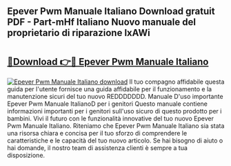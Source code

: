 ## Epever Pwm Manuale Italiano Download gratuit PDF - Part-mHf Italiano Nuovo manuale del proprietario di riparazione lxAWi

# <h2><a href="http://dfee77f.blite.top/?on=Epever+Pwm+Manuale+Italiano">🔗Download 👉🔴 Epever Pwm Manuale Italiano</a></h2>

[![Epever Pwm Manuale Italiano download](https://i.imgur.com/lujVjoI.png)](http://dfee77f.blite.top/?on=Epever+Pwm+Manuale+Italiano)
Il tuo compagno affidabile questa guida per l'utente fornisce una guida affidabile per il funzionamento e la manutenzione sicuri del tuo nuovo REDDDDDDD. Manuale D'uso importante Epever Pwm Manuale ItalianoD per i genitori Questo manuale contiene informazioni importanti per i genitori sull'uso sicuro di questo prodotto per i bambini. Vivi il futuro con le funzionalità innovative del tuo nuovo Epever Pwm Manuale Italiano. Riteniamo che Epever Pwm Manuale Italiano sia stata una risorsa chiara e concisa per il tuo sforzo di comprendere le caratteristiche e le capacità del tuo nuovo articolo. Se hai bisogno di aiuto o hai domande, il nostro team di assistenza clienti è sempre a tua disposizione.
